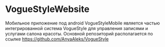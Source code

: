 # VogueStyleWebsite
Мобильное приложение под android VogueStyleMobile является частью интегрированной система VogueStyle для управления записями и услугами салона красоты. Основной репозиторий располагается по ссылке https://github.com/AnyaAleks/VogueStyle
